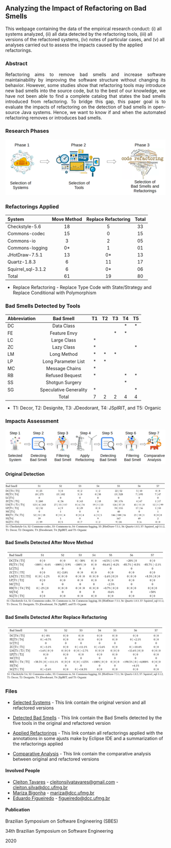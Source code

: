 ## Analyzing the Impact of Refactoring on Bad Smells

This webpage containing the data of the empirical research conduct: (i) all systems analyzed, (ii) all data detected by the refactoring tools, (iii) all versions of the refactored systems, (iv) notes of particular cases, and (v) all analyses carried out to assess the impacts caused by the applied refactorings.


### Abstract
<p style="text-align: justify;">Refactoring aims to remove bad smells and increase software maintainability by improving the software structure without changing its behavior. However, some studies show that refactoring tools may introduce new bad smells into the source code, but to the best of our knowledge, we have not been able to find a complete catalog that states the bad smells introduced from refactoring. To bridge this gap, this paper goal is to evaluate the impacts of refactoring on the detection of bad smells in open-source Java systems. Hence, we want to know if and when the automated refactoring removes or introduces bad smells.</p>


### Research Phases

![Phases](img/Phases.png)


### Refactorings Applied


| System            | Move Method | Replace Refactoring | Total |
|:------------------|:-----------:|:-------------------:|:-----:|
|Checkstyle-5.6     | 18          | 5                   | 33    |
|Commons-codec      | 15          | 0                   | 15    |
|Commons-io         | 3           | 2                   | 05    |
|Commons-logging    | 0*          | 1                   | 01    |
|JHotDraw-7.5.1     | 13          | 0*                  | 13    |
|Quartz-1.8.3       | 6           | 11                  | 17    |
|Squirrel_sql-3.1.2 | 6           | 0*                  | 06    |
|Total              | 61          | 19                  | 80    |

* Replace Refactoring - Replace Type Code with State/Strategy and Replace Conditional with Polymorphism



### Bad Smells Detected by Tools


| Abbreviation | Bad Smell              | T1 | T2 | T3 | T4 | T5 |
|:-------------|:----------------------:|:--:|:--:|:--:|:--:|:--:|
| DC           | Data Class             |    |    |    | *  | *  |
| FE           | Feature Envy           |    |    | *  | *  |    |
| LC           | Large Class            | *  |    |    |    |    |
| ZC           | Lazy Class             | *  |    |    |    | *  |
| LM           | Long Method            | *  | *  | *  |    |    |
| LP           | Long Parameter List    | *  | *  |    |    |    |
| MC           | Message Chains         | *  |    |    |    |    |
| RB           | Refused Bequest        | *  |    |    | *  | *  |
| SS           | Shotgun Surgery        |    |    |    | *  |    |
| SG           | Speculative Generality | *  |    |    |    | *  |
|              | Total                  | 7  | 2  | 2  | 4  | 4  |

* T1: Decor, T2: Designite, T3: JDeodorant, T4: JSpIRIT, and T5: Organic


### Impacts Assessment

![Steps](img/Steps.png)



#### Original Detection

![Steps](img/original_detection.png)



#### Bad Smells Detected After Move Method

![Steps](img/after_move_method.png)



#### Bad Smells Detected After Replace Refactoring

![Steps](img/after_replace_refactoring.png)



### Files

- [Selected Systems](https://drive.google.com/drive/folders/1DZDlox9jN-2Y_OFXnvj0S7x69jQ5ktH9?usp=sharing) - This link contain the original version and all refactored versions

- [Detected Bad Smells](files/Smells.zip) - This link contain the Bad Smells detected by the five tools in the original and refactored version

- [Applied Refactorings](files/Refactoring.zip) - This link contain all refactorings applied with the annotations in some ajusts make by Eclipse IDE and a summarization of the refactorings applied

- [Comparative Analysis](files/Analysis.zip) - This link contain the comparative analysis between original and refactored versions


#### Involved People
- [Cleiton Tavares](http://labsoft.dcc.ufmg.br/doku.php?id=people:students:cleiton_silva) - cleitonsilvatavares@gmail.com - cleiton.silva@dcc.ufmg.br
- [Mariza Bigonha](https://homepages.dcc.ufmg.br/~mariza/) - mariza@dcc.ufmg.br
- [Eduardo Figueiredo](https://homepages.dcc.ufmg.br/~figueiredo/) - figueiredo@dcc.ufmg.br

#### Publication
Brazilian Symposium on Software Engineering (SBES)

34th Brazilian Symposium on Software Engineering

2020
